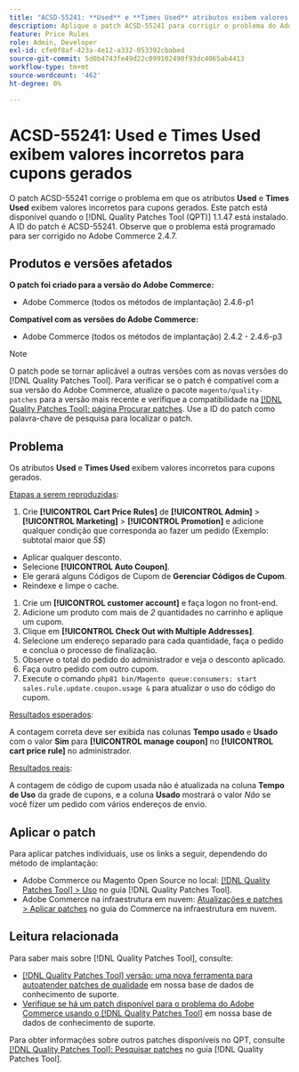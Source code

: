 ```yaml
---
title: "ACSD-55241: **Used** e **Times Used** atributos exibem valores incorretos para cupons gerados"
description: Aplique o patch ACSD-55241 para corrigir o problema do Adobe Commerce em que os atributos **Usado** e **Horas usadas** exibem valores incorretos para cupons gerados
feature: Price Rules
role: Admin, Developer
exl-id: cfe0f8af-423a-4e12-a332-053392cbabed
source-git-commit: 5d0b4743fe49d22c099102490f93dc4065ab4413
workflow-type: tm+mt
source-wordcount: '462'
ht-degree: 0%

---
```


# ACSD-55241: **Used** e **Times Used** exibem valores incorretos para cupons gerados

O patch ACSD-55241 corrige o problema em que os atributos **Used** e **Times Used** exibem valores incorretos para cupons gerados. Este patch está disponível quando o [!DNL Quality Patches Tool (QPT)] 1.1.47 está instalado. A ID do patch é ACSD-55241. Observe que o problema está programado para ser corrigido no Adobe Commerce 2.4.7.

## Produtos e versões afetados

**O patch foi criado para a versão do Adobe Commerce:**

* Adobe Commerce (todos os métodos de implantação) 2.4.6-p1

**Compatível com as versões do Adobe Commerce:**

* Adobe Commerce (todos os métodos de implantação) 2.4.2 - 2.4.6-p3

>[!NOTE]
>
>O patch pode se tornar aplicável a outras versões com as novas versões do [!DNL Quality Patches Tool]. Para verificar se o patch é compatível com a sua versão do Adobe Commerce, atualize o pacote `magento/quality-patches` para a versão mais recente e verifique a compatibilidade na [[!DNL Quality Patches Tool]: página Procurar patches](https://experienceleague.adobe.com/tools/commerce-quality-patches/index.html). Use a ID do patch como palavra-chave de pesquisa para localizar o patch.

## Problema

Os atributos **Used** e **Times Used** exibem valores incorretos para cupons gerados.

<u>Etapas a serem reproduzidas</u>:

1. Crie **[!UICONTROL Cart Price Rules]** de **[!UICONTROL Admin]** > **[!UICONTROL Marketing]** > **[!UICONTROL Promotion]** e adicione qualquer condição que corresponda ao fazer um pedido (Exemplo: subtotal maior que *5$*)

* Aplicar qualquer desconto.
* Selecione **[!UICONTROL Auto Coupon]**.
* Ele gerará alguns Códigos de Cupom de **Gerenciar Códigos de Cupom**.
* Reindexe e limpe o cache.

1. Crie um **[!UICONTROL customer account]** e faça logon no front-end.
1. Adicione um produto com mais de *2* quantidades no carrinho e aplique um cupom.
1. Clique em **[!UICONTROL Check Out with Multiple Addresses]**.
1. Selecione um endereço separado para cada quantidade, faça o pedido e conclua o processo de finalização.
1. Observe o total do pedido do administrador e veja o desconto aplicado.
1. Faça outro pedido com outro cupom.
1. Execute o comando `php81 bin/Magento queue:consumers: start sales.rule.update.coupon.usage &` para atualizar o uso do código do cupom.

<u>Resultados esperados</u>:

A contagem correta deve ser exibida nas colunas **Tempo usado** e **Usado** com o valor **Sim** para **[!UICONTROL manage coupon]** no **[!UICONTROL cart price rule]** no administrador.

<u>Resultados reais</u>:

A contagem de código de cupom usada não é atualizada na coluna **Tempo de Uso** da grade de cupons, e a coluna **Usado** mostrará o valor *Não* se você fizer um pedido com vários endereços de envio.

## Aplicar o patch

Para aplicar patches individuais, use os links a seguir, dependendo do método de implantação:

* Adobe Commerce ou Magento Open Source no local: [[!DNL Quality Patches Tool] > Uso](https://experienceleague.adobe.com/docs/commerce-operations/tools/quality-patches-tool/usage.html) no guia [!DNL Quality Patches Tool].
* Adobe Commerce na infraestrutura em nuvem: [Atualizações e patches > Aplicar patches](https://experienceleague.adobe.com/docs/commerce-cloud-service/user-guide/develop/upgrade/apply-patches.html) no guia do Commerce na infraestrutura em nuvem.

## Leitura relacionada

Para saber mais sobre [!DNL Quality Patches Tool], consulte:

* [[!DNL Quality Patches Tool] versão: uma nova ferramenta para autoatender patches de qualidade](/help/announcements/adobe-commerce-announcements/magento-quality-patches-released-new-tool-to-self-serve-quality-patches.md) em nossa base de dados de conhecimento de suporte.
* [Verifique se há um patch disponível para o problema do Adobe Commerce usando o [!DNL Quality Patches Tool]](/help/support-tools/patches-available-in-qpt-tool/check-patch-for-magento-issue-with-magento-quality-patches.md) em nossa base de dados de conhecimento de suporte.

Para obter informações sobre outros patches disponíveis no QPT, consulte [[!DNL Quality Patches Tool]: Pesquisar patches](https://experienceleague.adobe.com/tools/commerce-quality-patches/index.html) no guia [!DNL Quality Patches Tool].
